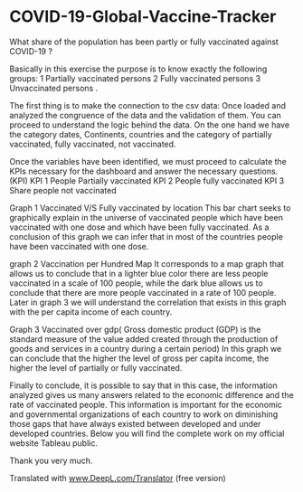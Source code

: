 # COVID-19-Global-Vaccine-Tracker
What share of the population has been partly or fully vaccinated against COVID-19 ?


Basically in this exercise the purpose is to know exactly the following groups:
1 Partially vaccinated persons
2 Fully vaccinated persons
3 Unvaccinated persons
.

The first thing is to make the connection to the csv data:
Once loaded and analyzed the congruence of the data and the validation of them.
You can proceed to understand the logic behind the data. 
On the one hand we have the category dates, Continents, countries and the category of partially vaccinated, fully vaccinated, not vaccinated.

Once the variables have been identified, we must proceed to calculate the KPIs necessary for the dashboard and answer the necessary questions. 
(KPI) 
KPI 1 People Partially vaccinated
KPI 2 People fully vaccinated
KPI 3 Share people not vaccinated 

Graph 1
Vaccinated V/S Fully vaccinated by location
This bar chart seeks to graphically explain in the universe of vaccinated people which have been vaccinated with one dose and which have been fully vaccinated.
As a conclusion of this graph we can infer that in most of the countries people have been vaccinated with one dose. 




graph 2 
Vaccination per Hundred Map
It corresponds to a map graph that allows us to conclude that in a lighter blue color there are less people vaccinated in a scale of 100 people, while the dark blue allows us to conclude that there are more people vaccinated in a rate of 100 people. Later in graph 3 we will understand the correlation that exists in this graph with the per capita income of each country.


Graph 3 
Vaccinated over gdp( Gross domestic product (GDP) is the standard measure of the value added created through the production of goods and services in a country during a certain period)
In this graph we can conclude that the higher the level of gross per capita income, the higher the level of partially or fully vaccinated.



Finally to conclude, it is possible to say that in this case, the information analyzed gives us many answers related to the economic difference and the rate of vaccinated people. This information is important for the economic and governmental organizations of each country to work on diminishing those gaps that have always existed between developed and under developed countries.
Below you will find the complete work on my official website Tableau public. 

Thank you very much.

Translated with www.DeepL.com/Translator (free version)
